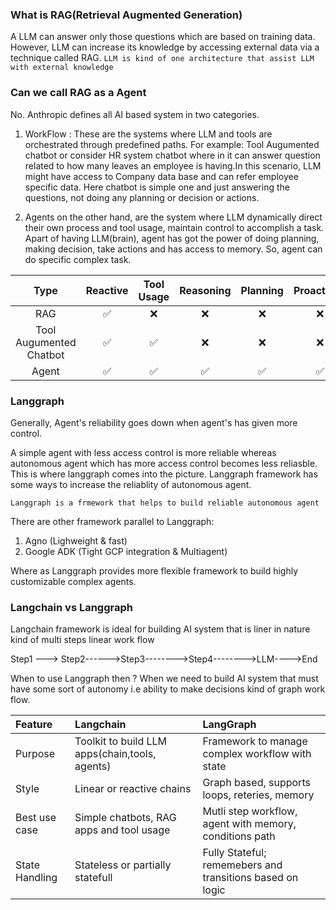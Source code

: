### What is RAG(Retrieval Augmented Generation)
A LLM can answer only those questions which are based on training data. However, LLM can increase its knowledge by accessing external data via a technique called RAG.
`LLM is kind of one architecture that assist LLM with external knowledge`

### Can we call RAG as a Agent
No. Anthropic defines all AI based system in two categories.
 1. WorkFlow : These are the systems where LLM and tools are orchestrated through predefined paths. For example: Tool Augumented chatbot or consider
    HR system chatbot where in it can answer question related to how many leaves an employee is having.In this scenario, LLM might have access to Company data base and can refer
    employee specific data. Here chatbot is simple one and just answering the questions, not doing any planning or decision or actions.

 2. Agents on the other hand, are the system where LLM dynamically direct their own process and tool usage, maintain control to accomplish a task. Apart of having LLM(brain), agent has got the power
 of doing planning, making decision, take actions and has access to memory. So, agent can do specific complex task.


|          Type           | Reactive | Tool Usage | Reasoning | Planning | Proactivity |
|:-----------------------:|:--------:|:----------:|:---------:|:--------:|:-----------:|
|           RAG           |    ✅     |     ❌      |     ❌     |    ❌     |      ❌      |
 | Tool Augumented Chatbot |    ✅     |     ✅      |     ❌     |    ❌     |      ❌      |
|          Agent          |    ✅     |     ✅      |     ✅     |    ✅     |      ✅      |


### Langgraph
Generally, Agent's reliability goes down when agent's has given more control.

A simple agent with less access control is more reliable whereas autonomous agent which has more access control
becomes less reliasble. This is where langgraph comes into the picture. Langgraph framework has some ways to increase
the reliablity of autonomous agent.

`Langgraph is a frmework that helps to build reliable autonomous agent`

 There are other framework parallel to Langgraph:
 
1. Agno (Lighweight & fast)
2. Google ADK (Tight GCP integration & Multiagent)

Where as Langgraph provides more flexible framework to build highly customizable complex agents.

### Langchain vs Langgraph

Langchain framework is ideal for building AI system that is liner in nature kind of multi steps linear work flow

Step1 ---> Step2------>Step3-------->Step4-------->LLM---->End

When to use Langgraph then ? When we need to build AI system that must have some sort of autonomy i.e ability to make decisions
kind of graph work flow.

| Feature    | Langchain   | LangGraph |
|:-----------|:------------|:----------|
|Purpose|Toolkit to build LLM apps(chain,tools, agents) | Framework to manage complex workflow with state|
|Style | Linear or reactive chains | Graph based, supports loops, reteries, memory|
| Best use case| Simple chatbots, RAG apps and tool usage | Mutli step workflow, agent with memory, conditions path|
|State Handling | Stateless or partially statefull | Fully Stateful; rememebers and transitions based on logic|

